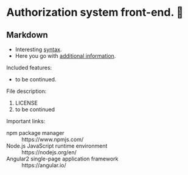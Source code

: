 # Authorization system front-end. :closed_lock_with_key:
## Markdown
- Interesting [syntax](https://guides.github.com/features/mastering-markdown/#syntax "Markdown's Basic Syntax Guide").
- Here you go with [additional information](https://en.wikipedia.org/wiki/Markdown "Markdown's Wikipedia Page").

Included features:
- to be continued.

File description:
1. LICENSE
2. to be continued

Important links:
<dl>
  <dt>npm package manager</dt>
  <dd>https://www.npmjs.com/</dd>
  <dt>Node.js JavaScript runtime environment</dt>
  <dd>https://nodejs.org/en/</dd>
  <dt>Angular2 single-page application framework</dt>
  <dd>https://angular.io/</dd>
</dl>
